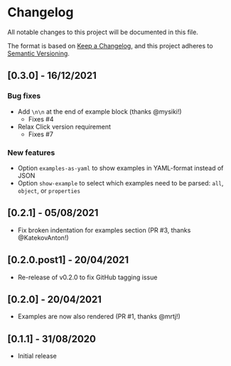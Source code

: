 # Changelog
All notable changes to this project will be documented in this file.

The format is based on [Keep a Changelog](https://keepachangelog.com/en/1.0.0/),
and this project adheres to
[Semantic Versioning](https://semver.org/spec/v2.0.0.html).

## [0.3.0] - 16/12/2021

### Bug fixes
- Add `\n\n` at the end of example block (thanks @mysiki!)
  - Fixes #4
- Relax Click version requirement
  - Fixes #7

### New features
- Option `examples-as-yaml` to show examples in YAML-format instead of JSON
- Option `show-example` to select which examples need to be parsed: `all`, `object`, or `properties`

## [0.2.1] - 05/08/2021
- Fix broken indentation for examples section (PR #3, thanks @KatekovAnton!)

## [0.2.0.post1] - 20/04/2021
- Re-release of v0.2.0 to fix GitHub tagging issue
## [0.2.0] - 20/04/2021
- Examples are now also rendered (PR #1, thanks @mrtj!)

## [0.1.1] - 31/08/2020
- Initial release
